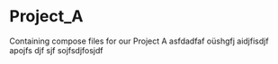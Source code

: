 # Project_A
Containing compose files for our Project A
asfdadfaf
oüshgfj
aidjfisdjf
apojfs
djf
sjf
sojfsdjfosjdf
